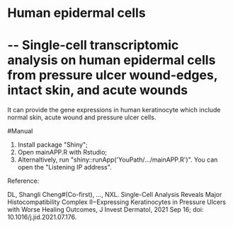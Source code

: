 # Human epidermal cells 
# -- Single-cell transcriptomic analysis on human epidermal cells from pressure ulcer wound-edges, intact skin, and acute wounds
It can provide the gene expressions in human keratinocyte which include normal skin, acute wound and pressure ulcer cells.

#Manual

1) Install package "Shiny";
2) Open mainAPP.R with Rstudio;
3) Alternaltively, run "shiny::runApp('YouPath/.../mainAPP.R')". You can open the "Listening IP address".

Reference:

DL, Shangli Cheng#(Co-first), ..., NXL. Single-Cell Analysis Reveals Major Histocompatibility Complex II‒Expressing Keratinocytes in Pressure Ulcers with Worse Healing Outcomes, J Invest Dermatol, 2021 Sep 16; doi: 10.1016/j.jid.2021.07.176.

